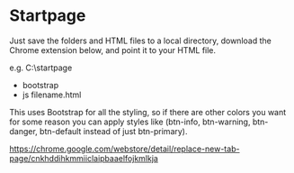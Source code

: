 # Startpage
Just save the folders and HTML files to a local directory, download the Chrome extension below, and point it to your HTML file.

e.g. C:\startpage
- bootstrap
- js
filename.html

This uses Bootstrap for all the styling, so if there are other colors you want for some reason you can apply styles like (btn-info, btn-warning, btn-danger, btn-default instead of just btn-primary). 

https://chrome.google.com/webstore/detail/replace-new-tab-page/cnkhddihkmmiiclaipbaaelfojkmlkja
